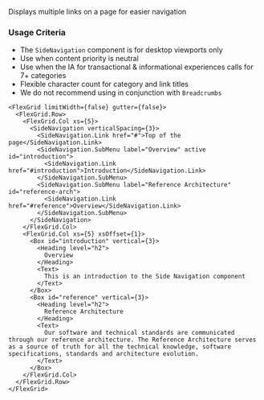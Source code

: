 Displays multiple links on a page for easier navigation

### Usage Criteria

- The `SideNavigation` component is for desktop viewports only
- Use when content priority is neutral
- Use when the IA for transactional & informational experiences calls for 7+ categories
- Flexible character count for category and link titles
- We do not recommend using in conjunction with `Breadcrumbs`

```
<FlexGrid limitWidth={false} gutter={false}>
  <FlexGrid.Row>
    <FlexGrid.Col xs={5}>
      <SideNavigation verticalSpacing={3}>
        <SideNavigation.Link href="#">Top of the page</SideNavigation.Link>
        <SideNavigation.SubMenu label="Overview" active id="introduction">
          <SideNavigation.Link href="#introduction">Introduction</SideNavigation.Link>
        </SideNavigation.SubMenu>
        <SideNavigation.SubMenu label="Reference Architecture" id="reference-arch">
          <SideNavigation.Link href="#reference">Overview</SideNavigation.Link>
        </SideNavigation.SubMenu>
      </SideNavigation>
    </FlexGrid.Col>
    <FlexGrid.Col xs={5} xsOffset={1}>
      <Box id="introduction" vertical={3}>
        <Heading level="h2">
          Overview
        </Heading>
        <Text>
          This is an introduction to the Side Navigation component
        </Text>
      </Box>
      <Box id="reference" vertical={3}>
        <Heading level="h2">
          Reference Architecture
        </Heading>
        <Text>
          Our software and technical standards are communicated through our reference architecture. The Reference Architecture serves as a source of truth for all the technical knowledge, software specifications, standards and architecture evolution.
        </Text>
      </Box>
    </FlexGrid.Col>
  </FlexGrid.Row>
</FlexGrid>
```
